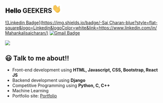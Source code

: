 <h2> 𝐇𝐞𝐥𝐥𝐨 GEEKERS<img src="https://raw.githubusercontent.com/ABSphreak/ABSphreak/master/gifs/Hi.gif" width="30px"></h2>

[![Linkedin Badge](https://img.shields.io/badge/-Sai Charan-blue?style=flat-square&logo=Linkedin&logoColor=white&link=https://www.linkedin.com/in/Mahankalisaicharan/)](https://www.linkedin.com/in/mahankali-sai-charan-b89054176/) 
[![Gmail Badge](https://img.shields.io/badge/-mahankalisaicharan@gmail.com-c14438?style=flat-square&logo=Gmail&logoColor=white&link=mailto:mahankalisaicharan@gmail.com)](mailto:mahankalisaicharan@gmail.com)


<img align='center' src='https://user-images.githubusercontent.com/5713670/87202985-820dcb80-c2b6-11ea-9f56-7ec461c497c3.gif' width='200"'>

## 😃 Talk to me about!!

- Front-end development using **HTML, Javascript, CSS, Bootstrap, React JS**
- Backend development using **Django**
- Competitive Programming using **Python, C, C++**
- Machine Learning
- Portfolio site: [Portfolio](https://saicharan67.github.io/PortFolio/)


